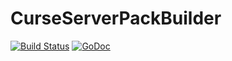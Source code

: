 # CurseServerPackBuilder
[![Build Status](https://travis-ci.org/kormic911/CurseServerPackBuilder.svg?branch=master)](https://travis-ci.org/kormic911/CurseServerPackBuilder)
[![GoDoc](https://godoc.org/github.com/kormic911/CurseServerPackBuilder?status.svg)](https://godoc.org/github.com/kormic911/CurseServerPackBuilder)
